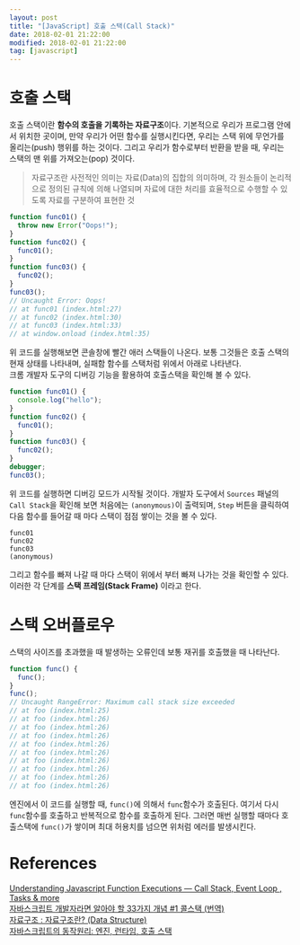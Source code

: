```yaml
---
layout: post
title: "[JavaScript] 호출 스택(Call Stack)"
date: 2018-02-01 21:22:00
modified: 2018-02-01 21:22:00
tag: [javascript]
---
```


# 호출 스택
호출 스택이란 **함수의 호출을 기록하는 자료구조**이다. 기본적으로 우리가 프로그램 안에서 위치한 곳이며, 만약 우리가 어떤 함수를 실행시킨다면, 우리는 스택 위에 무언가를 올리는(push) 행위를 하는 것이다. 그리고 우리가 함수로부터 반환을 받을 때, 우리는 스택의 맨 위를 가져오는(pop) 것이다.

> 자료구조란 사전적인 의미는 자료(Data)의 집합의 의미하며, 각 원소들이 논리적으로 정의된 규칙에 의해 나열되며 자료에 대한 처리를 효율적으로 수행할 수 있도록 자료를 구분하여 표현한 것

```javascript
function func01() {
  throw new Error("Oops!");
}
function func02() {
  func01();
}
function func03() {
  func02();
}
func03();
// Uncaught Error: Oops!
// at func01 (index.html:27)
// at func02 (index.html:30)
// at func03 (index.html:33)
// at window.onload (index.html:35)
```

위 코드를 실행해보면 콘솔창에 빨간 애러 스택들이 나온다. 보통 그것들은 호출 스택의 현재 상태를 나타내며, 실패함 함수를 스택처럼 위에서 아래로 나타낸다.  
크롬 개발자 도구의 디버깅 기능을 활용하여 호출스택을 확인해 볼 수 있다.

```javascript
function func01() {
  console.log("hello");
}
function func02() {
  func01();
}
function func03() {
  func02();
}
debugger;
func03();
```

위 코드를 실행하면 디버깅 모드가 시작될 것이다. 개발자 도구에서 `Sources` 패널의 `Call Stack`을 확인해 보면 처음에는 `(anonymous)`이 출력되며, `Step` 버튼을 클릭하여 다음 함수를 들어갈 때 마다 스택이 점점 쌓이는 것을 볼 수 있다.

```
func01
func02
func03
(anonymous)
```

그리고 함수를 빠져 나갈 때 마다 스택이 위에서 부터 빠져 나가는 것을 확인할 수 있다. 이러한 각 단계를 **스택 프레임(Stack Frame)** 이라고 한다.

# 스택 오버플로우
스택의 사이즈를 초과했을 때 발생하는 오류인데 보통 재귀를 호출했을 때 나타난다.

```javascript
function func() {
  func();
}
func();
// Uncaught RangeError: Maximum call stack size exceeded
// at foo (index.html:25)
// at foo (index.html:26)
// at foo (index.html:26)
// at foo (index.html:26)
// at foo (index.html:26)
// at foo (index.html:26)
// at foo (index.html:26)
// at foo (index.html:26)
// at foo (index.html:26)
// at foo (index.html:26)
```
엔진에서 이 코드를 실행할 때, `func()`에 의해서 `func`함수가 호출된다. 여기서 다시 `func`함수를 호출하고 반복적으로 함수를 호출하게 된다. 그러면 매번 실행할 때마다 호출스택에 `func()`가 쌓이며 최대 허용치를 넘으면 위처럼 에러를 발생시킨다.

# References
[Understanding Javascript Function Executions — Call Stack, Event Loop , Tasks & more](https://medium.com/@gaurav.pandvia/understanding-javascript-function-executions-tasks-event-loop-call-stack-more-part-1-5683dea1f5ec)  
[자바스크립트 개발자라면 알아야 할 33가지 개념 #1 콜스택 (번역)](https://velog.io/@jakeseo_me/2019-03-15-2303-작성됨-rmjta5a3xh)  
[자료구조 : 자료구조란? (Data Structure)](https://andrew0409.tistory.com/148)  
[자바스크립트의 동작원리: 엔진, 런타임, 호출 스택](https://joshua1988.github.io/web-development/translation/javascript/how-js-works-inside-engine/)
